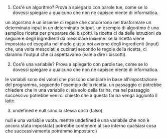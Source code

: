 1. Cos'è un algoritmo? Prova a spiegarlo con parole tue, come se lo dovessi spiegare a qualcuno che non ne capisce niente di informatica.


un algoritmo è un insieme di regole che concorrono nel trasformare un determinato input in un determinato output.
 un esempio di algoritmo è una semplice ricetta per preparare dei biscotti.
la ricetta ci da delle istruzioni da seguire e degli ingredienti da mescolare insieme.
 se la ricetta viene impostata ed eseguita nel modo giusto noi avremo degli ingredienti (input) che, una volta mescolati e cucinati secondo le regole della ricetta, ci daranno l'output che ci aspettavamo (vale a dire i biscotti).


2. Cos'è una variabile? Prova a spiegarlo con parole tue, come se lo dovessi spiegare a qualcuno che non ne capisce niente di informatica.
 
 le variabili sono dei valori che possono cambiare in base all'impostazione del programma, seguendo l'esempio della ricetta, un passaggio ci  potrebbe chiedere che in una variabile ci sia solo della farina, ma nel passaggio successivo potrebbe venirci chiesto che a questa farina venga aggiunto il latte.

 
3. undefined e null sono la stessa cosa (falso)


null è una variabile vuota. mentre undefined è una variabile che non è ancora stata impostata( potrebbe contenere al suo interno qualsiasi cosa che successivamente potremmo impostarci)